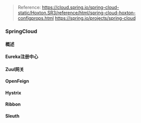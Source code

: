 >Reference:
>https://cloud.spring.io/spring-cloud-static/Hoxton.SR3/reference/html/spring-cloud-hoxton-configprops.html
>https://spring.io/projects/spring-cloud
>

### SpringCloud

#### 概述

#### Eureka注册中心

#### Zuul网关

#### OpenFeign

#### Hystrix

#### Ribbon 

#### Sleuth